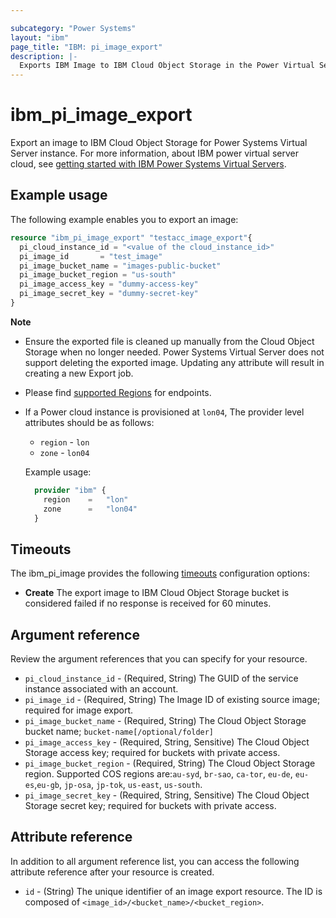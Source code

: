 ```yaml
---

subcategory: "Power Systems"
layout: "ibm"
page_title: "IBM: pi_image_export"
description: |-
  Exports IBM Image to IBM Cloud Object Storage in the Power Virtual Server cloud.
---
```


# ibm_pi_image_export
Export an image to IBM Cloud Object Storage for Power Systems Virtual Server instance. For more information, about IBM power virtual server cloud, see [getting started with IBM Power Systems Virtual Servers](https://cloud.ibm.com/docs/power-iaas?topic=power-iaas-getting-started).

## Example usage
The following example enables you to export an image:

```terraform
resource "ibm_pi_image_export" "testacc_image_export"{
  pi_cloud_instance_id = "<value of the cloud_instance_id>"
  pi_image_id       = "test_image"
  pi_image_bucket_name = "images-public-bucket"
  pi_image_bucket_region = "us-south"
  pi_image_access_key = "dummy-access-key"
  pi_image_secret_key = "dummy-secret-key"
}
```

**Note**
* Ensure the exported file is cleaned up manually from the Cloud Object Storage when no longer needed. Power Systems Virtual Server does not support deleting the exported image. Updating any attribute will result in creating a new Export job.
* Please find [supported Regions](https://cloud.ibm.com/apidocs/power-cloud#endpoint) for endpoints.
* If a Power cloud instance is provisioned at `lon04`, The provider level attributes should be as follows:
  * `region` - `lon`
  * `zone` - `lon04`
  
  Example usage:
  
  ```terraform
    provider "ibm" {
      region    =   "lon"
      zone      =   "lon04"
    }
  ```
  
## Timeouts

The   ibm_pi_image   provides the following [timeouts](https://www.terraform.io/docs/language/resources/syntax.html) configuration options:

- **Create** The export image to IBM Cloud Object Storage bucket is considered failed if no response is received for 60 minutes. 

## Argument reference
Review the argument references that you can specify for your resource. 

- `pi_cloud_instance_id` - (Required, String) The GUID of the service instance associated with an account.
- `pi_image_id` - (Required, String) The Image ID of existing source image; required for image export.
- `pi_image_bucket_name` - (Required, String) The Cloud Object Storage bucket name; `bucket-name[/optional/folder]`
- `pi_image_access_key` - (Required, String, Sensitive) The Cloud Object Storage access key; required for buckets with private access.
- `pi_image_bucket_region` - (Required, String) The Cloud Object Storage region. Supported COS regions are:`au-syd`, `br-sao`, `ca-tor`, `eu-de`, `eu-es`,`eu-gb`, `jp-osa`, `jp-tok`, `us-east`, `us-south`.
- `pi_image_secret_key` - (Required, String, Sensitive) The Cloud Object Storage secret key; required for buckets with private access.



## Attribute reference
In addition to all argument reference list, you can access the following attribute reference after your resource is created.

- `id` - (String) The unique identifier of an image export resource. The ID is composed of `<image_id>/<bucket_name>/<bucket_region>`.

